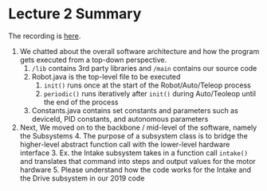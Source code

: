 # Lecture 2 Summary

The recording is [here](https://youtu.be/PlF1ibXLxmc).

1. We chatted about the overall software architecture and how the program gets executed from a top-down perspective. 
    1. `/lib` contains 3rd party libraries and `/main` contains our source code
    2. Robot.java is the top-level file to be executed
        1. `init()` runs once at the start of the Robot/Auto/Teleop process
        2. `periodic()` runs iteratively after `init()` during Auto/Teoleop until the end of the process
    3. Constants.java contains set constants and parameters such as deviceId, PID constants, and autonomous parameters
2. Next, We moved on to the backbone / mid-level of the software, namely the Subsystems
    4. The purpose of a subsystem class is to bridge the higher-level abstract function call with the lower-level hardware interface
        3. Ex. the Intake subsystem takes in a function call `intake()` and translates that command into steps and output values for the motor hardware
    5. Please understand how the code works for the Intake and the Drive subsystem in our 2019 code
